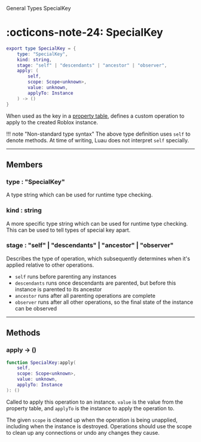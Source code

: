 <nav class="fusiondoc-api-breadcrumbs">
	<span>General</span>
	<span>Types</span>
	<span>SpecialKey</span>
</nav>

<h1 class="fusiondoc-api-header" markdown>
	<span class="fusiondoc-api-icon" markdown>:octicons-note-24:</span>
	<span class="fusiondoc-api-name">SpecialKey</span>
</h1>

```Lua
export type SpecialKey = {
	type: "SpecialKey",
	kind: string,
	stage: "self" | "descendants" | "ancestor" | "observer",
	apply: (
		self,
		scope: Scope<unknown>,
		value: unknown,
		applyTo: Instance
	) -> ()
}
```

When used as the key in a [property table](../propertytable), defines a custom
operation to apply to the created Roblox instance.

!!! note "Non-standard type syntax"
	The above type definition uses `self` to denote methods. At time of writing,
	Luau does not interpret `self` specially.

-----

## Members

<h3 markdown>
	type
	<span class="fusiondoc-api-type">
		: "SpecialKey"
	</span>
</h3>

A type string which can be used for runtime type checking.


<h3 markdown>
	kind
	<span class="fusiondoc-api-type">
		: string
	</span>
</h3>

A more specific type string which can be used for runtime type checking. This
can be used to tell types of special key apart.

<h3 markdown>
	stage
	<span class="fusiondoc-api-type">
		: "self" | "descendants" | "ancestor" | "observer"
	</span>
</h3>

Describes the type of operation, which subsequently determines when it's applied
relative to other operations.

- `self` runs before parenting any instances
- `descendants` runs once descendants are parented, but before this instance is
parented to its ancestor
- `ancestor` runs after all parenting operations are complete
- `observer` runs after all other operations, so the final state of the instance
can be observed

-----

## Methods

<h3 markdown>
	apply
	<span class="fusiondoc-api-type">
		-> ()
	</span>
</h3>

```Lua
function SpecialKey:apply(
	self,
	scope: Scope<unknown>,
	value: unknown,
	applyTo: Instance
): ()
```

Called to apply this operation to an instance. `value` is the value from the
property table, and `applyTo` is the instance to apply the operation to.

The given `scope` is cleaned up when the operation is being unapplied, including
when the instance is destroyed. Operations should use the scope to clean up any
connections or undo any changes they cause.